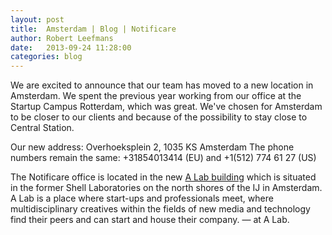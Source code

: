 ```yaml
---
layout: post
title:  Amsterdam | Blog | Notificare
author: Robert Leefmans
date:   2013-09-24 11:28:00
categories: blog
---
```

We are excited to announce that our team has moved to a new location in Amsterdam. We spent the previous year working from our office at the Startup Campus Rotterdam, which was great. We've chosen for Amsterdam to be closer to our clients and because of the possibility to stay close to Central Station.

Our new address: 
Overhoeksplein 2, 1035 KS Amsterdam
The phone numbers remain the same: 
+31854013414 (EU) and +1(512) 774 61 27 (US)

The Notificare office is located in the new [A Lab building][alab] which is situated in the former Shell Laboratories on the north shores of the IJ in Amsterdam. A Lab is a place where start-ups and professionals meet, where multidisciplinary creatives within the fields of new media and technology find their peers and can start and house their company. — at A Lab.

[alab]: http://a-lab.nl
